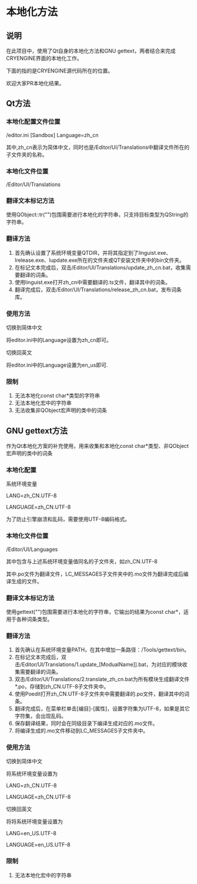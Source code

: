 # 本地化方法
## 说明 
在此项目中，使用了Qt自身的本地化方法和GNU gettext，两者结合来完成CRYENGINE界面的本地化工作。

下面的<CRYENGINE SDK>指的是CRYENGINE源代码所在的位置。

欢迎大家PR本地化结果。

## Qt方法
### 本地化配置文件位置
<CRYENGINE SDK>/editor.ini
[Sandbox]
Language=zh_cn

其中,zh_cn表示为简体中文，同时也是<CRYENGINE SDK>/Editor/UI/Translations中翻译文件所在的子文件夹的名称。

### 本地化文件位置
<CRYENGINE SDK>/Editor/UI/Translations

### 翻译文本标记方法
使用QObject::tr("")包围需要进行本地化的字符串，只支持目标类型为QString的字符串。

### 翻译方法
1. 首先确认设置了系统环境变量QTDIR，并将其指定到了linguist.exe、lrelease.exe、lupdate.exe所在的文件夹或QT安装文件夹中的bin文件夹。
2. 在标记文本完成后，双击<CRYENGINE SDK>/Editor/UI/Translations/update_zh_cn.bat，收集需要翻译的词条。
3. 使用linguist.exe打开zh_cn中需要翻译的.ts文件，翻译其中的词条。
4. 翻译完成后，双击<CRYENGINE SDK>/Editor/UI/Translations/release_zh_cn.bat，发布词条库。

### 使用方法
切换到简体中文

将editor.ini中的Language设置为zh_cn即可。

切换回英文

将editor.ini中的Language设置为en_us即可.

### 限制
1. 无法本地化const char*类型的字符串
2. 无法本地化宏中的字符串
3. 无法收集非QObject宏声明的类中的词条

## GNU gettext方法
作为Qt本地化方案的补充使用，用来收集和本地化const char*类型、非QObject宏声明的类中的词条

### 本地化配置
系统环境变量

LANG=zh_CN.UTF-8

LANGUAGE=zh_CN.UTF-8

为了防止引擎崩溃和乱码，需要使用UTF-8编码格式。

### 本地化文件位置
<CRYENGINE SDK>/Editor/UI/Languages

其中包含与上述系统环境变量值同名的子文件夹，如zh_CN.UTF-8

其中.po文件为翻译文件，LC_MESSAGES子文件夹中的.mo文件为翻译完成后编译生成的文件。

### 翻译文本标记方法
使用gettext("")包围需要进行本地化的字符串，它输出的结果为const char*，适用于各种词条类型。

### 翻译方法
1. 首先确认在系统环境变量PATH，在其中增加一条路径：<CRYENGINE SDK>/Tools/gettext/bin。
2. 在标记文本完成后，双击<CRYENGINE SDK>/Editor/UI/Translations/1.update_[ModualName]].bat，为对应的模块收集需要翻译的词条。
3. 双击<CRYENGINE SDK>/Editor/UI/Translations/2.translate_zh_cn.bat为所有模块生成翻译文件*.po，存储到zh_CN.UTF-8子文件夹中。
4. 使用Poedit打开zh_CN.UTF-8子文件夹中需要翻译的.po文件，翻译其中的词条。
5. 翻译完成后，在菜单栏单击[编目]-[属性]，设置字符集为UTF-8，如果是其它字符集，会出现乱码。
6. 保存翻译结果，同时会在同级目录下编译生成对应的.mo文件。
4. 将编译生成的.mo文件移动到LC_MESSAGES子文件夹中。

### 使用方法
切换到简体中文

将系统环境变量设置为

LANG=zh_CN.UTF-8

LANGUAGE=zh_CN.UTF-8

切换回英文

将将系统环境变量设置为

LANG=en_US.UTF-8

LANGUAGE=en_US.UTF-8

### 限制
1. 无法本地化宏中的字符串